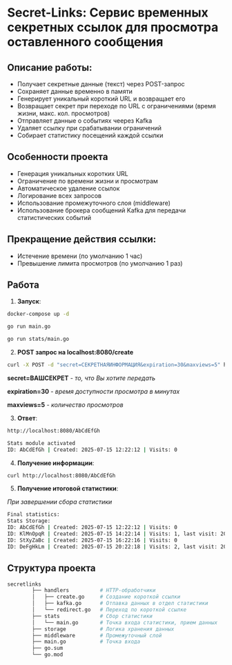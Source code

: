 # Secret-Links: Сервис временных секретных ссылок для просмотра оставленного сообщения

## Описание работы:
- Получает секретные данные (текст) через POST-запрос
- Сохраняет данные временно в памяти
- Генерирует уникальный короткий URL и возвращает его
- Возвращает секрет при переходе по URL с ограничениями (время жизни, макс. кол. просмотров)
- Отправляет данные о событиях чеерез Kafka
- Удаляет ссылку при срабатывании ограничений
- Собирает статистику посещений каждой ссылки

## Особенности проекта
- Генерация уникальных коротких URL
- Ограничение по времени жизни и просмотрам
- Автоматическое удаление ссылок
- Логирование всех запросов
- Использование промежуточного слоя (middleware)
- Использование брокера сообщений Kafka для передачи статистических событий

## Прекращение действия ссылки:
- Истечение времени (по умолчанию 1 час)
- Превышение лимита просмотров (по умолчанию 1 раз)

## Работа

1. **Запуск**:
```bash
docker-compose up -d
```
```bash
go run main.go
```
```bash
go run stats/main.go
```
2. **POST запрос на localhost:8080/create**
```bash
curl -X POST -d "secret=СЕКРЕТНАЯИНФОРМАЦИЯ&expiration=30&maxviews=5" http://localhost:8080/create
```
**secret=ВАШСЕКРЕТ** *- то, что Вы хотите передать*

**expiration=30** *- время доступности просмотра в минутах*

**maxviews=5** *- количество просмотров*

3. **Ответ**:
```bash
http://localhost:8080/AbCdEfGh
```
```bash
Stats module activated
ID: AbCdEfGh | Created: 2025-07-15 12:22:12 | Visits: 0 
```
4. **Получение информации**:
```bash
curl http://localhost:8080/AbCdEfGh
```
5. **Получение итоговой статистики**:

*При завершении сбора статистики*
```bash
Final statistics:
Stats Storage:
ID: AbCdEfGh | Created: 2025-07-15 12:22:12 | Visits: 0 
ID: KlMnOpqR | Created: 2025-07-15 14:22:14 | Visits: 1, last visit: 2025-07-15 18:00:18
ID: StXyZaBc | Created: 2025-07-15 16:22:16 | Visits: 0 
ID: DeFgHkLm | Created: 2025-07-15 20:22:18 | Visits: 2, last visit: 2025-07-15 22:22:22
```
## Структура проекта
```bash
secretlinks
        ├── handlers          # HTTP-обработчики
        │   ├── create.go     # Создание короткой ссылки
        │   ├── kafka.go      # Отпавка данных в отдел статистики
        │   └── redirect.go   # Переход по короткой ссылке
        ├── stats             # Сбор статистики
        │   └── main.go       # Точка входа статистики, прием данных
        ├── storage           # Логика хранения данных
        ├── middleware        # Промежуточный слой
        ├── main.go           # Точка входа
        ├── go.sum
        └── go.mod
```
 
